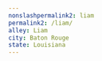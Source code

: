 ```yaml
---
﻿nonslashpermalink2: liam
permalink2: /liam/
alley: Liam
city: Baton Rouge
state: Louisiana
---
```

